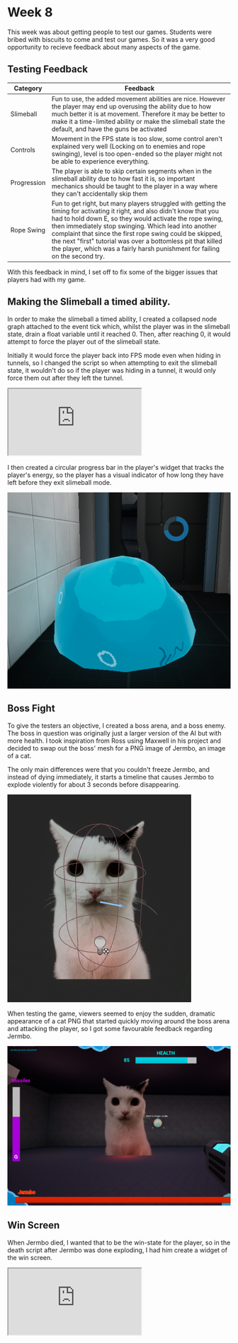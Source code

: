 # Week 8
This week was about getting people to test our games. Students were bribed with biscuits to come and test our games. So it was a very good opportunity to recieve feedback about many aspects of the game.

## Testing Feedback

| Category | Feedback |
| --- | --- |
| Slimeball | Fun to use, the added movement abilities are nice. However the player may end up overusing the ability due to how much better it is at movement. Therefore it may be better to make it a time-limited ability or make the slimeball state the default, and have the guns be activated |
| Controls | Movement in the FPS state is too slow, some control aren't explained very well (Locking on to enemies and rope swinging), level is too open-ended so the player might not be able to experience everything. |
| Progression | The player is able to skip certain segments when in the slimeball ability due to how fast it is, so important mechanics should be taught to the player in a way where they can't accidentally skip them |
| Rope Swing | Fun to get right, but many players struggled with getting the timing for activating it right, and also didn't know that you had to hold down E, so they would activate the rope swing, then immediately stop swinging. Which lead into another complaint that since the first rope swing could be skipped, the next "first" tutorial was over a bottomless pit that killed the player, which was a fairly harsh punishment for failing on the second try. |

With this feedback in mind, I set off to fix some of the bigger issues that players had with my game.

## Making the Slimeball a timed ability.
In order to make the slimeball a timed ability, I created a collapsed node graph attached to the event tick which, whilst the player was in the slimeball state, drain a float variable until it reached 0. Then, after reaching 0, it would attempt to force the player out of the slimeball state. 

Initially it would force the player back into FPS mode even when hiding in tunnels, so I changed the script so when attempting to exit the slimeball state, it wouldn't do so if the player was hiding in a tunnel, it would only force them out after they left the tunnel.

<iframe src="https://blueprintue.com/render/hrs-uxca/" scrolling="no" allowfullscreen></iframe>

I then created a circular progress bar in the player's widget that tracks the player's energy, so the player has a visual indicator of how long they have left before they exit slimeball mode.

![alt text](Images/IMG_Slimeball_Cooldown.png)


## Boss Fight
To give the testers an objective, I created a boss arena, and a boss enemy. The boss in question was originally just a larger version of the AI but with more health. I took inspiration from Ross using Maxwell in his project and decided to swap out the boss' mesh for a PNG image of Jermbo, an image of a cat.

The only main differences were that you couldn't freeze Jermbo, and instead of dying immediately, it starts a timeline that causes Jermbo to explode violently for about 3 seconds before disappearing.

![alt text](Images/IMG_Jermbo_Editor.png)

When testing the game, viewers seemed to enjoy the sudden, dramatic appearance of a cat PNG that started quickly moving around the boss arena and attacking the player, so I got some favourable feedback regarding Jermbo.

![alt text](Images/IMG_Jermbo_Ingame.png)

## Win Screen
When Jermbo died, I wanted that to be the win-state for the player, so in the death script after Jermbo was done exploding, I had him create a widget of the win screen.

<iframe src="https://blueprintue.com/render/6gb4wjga/" scrolling="no" allowfullscreen></iframe>